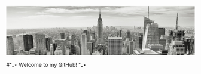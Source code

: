 ![black and white image of new york city](https://github.com/angeleanne-enriquez/angeleanne-enriquez/blob/main/black-white-city.jpg)

#⁺₊⋆ Welcome to my GitHub! ⁺₊⋆

<!--
**angeleanne-enriquez/angeleanne-enriquez** is a ✨ _special_ ✨ repository because its `README.md` (this file) appears on your GitHub profile.

Here are some ideas to get you started:

- 🔭 I’m currently working on ...
- 🌱 I’m currently learning ...
- 👯 I’m looking to collaborate on ...
- 🤔 I’m looking for help with ...
- 💬 Ask me about ...
- 📫 How to reach me: ...
- 😄 Pronouns: ...
- ⚡ Fun fact: ...
-->

